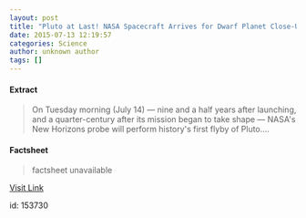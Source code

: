 ```yaml
---
layout: post
title: "Pluto at Last! NASA Spacecraft Arrives for Dwarf Planet Close-Up Tuesday"
date: 2015-07-13 12:19:57
categories: Science
author: unknown author
tags: []
---
```



#### Extract
>On Tuesday morning (July 14) — nine and a half years after launching, and a quarter-century after its mission began to take shape — NASA's New Horizons probe will perform history's first flyby of Pluto....

#### Factsheet
>factsheet unavailable

[Visit Link](http://www.livescience.com/51529-pluto-flyby-new-horizons-closeup-tuesday.html)

id:  153730
